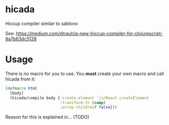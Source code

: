 # hicada
Hiccup compiler similar to sablono

See: https://medium.com/@rauh/a-new-hiccup-compiler-for-clojurescript-8a7b63dc5128

# Usage

There is *no* macro for you to use. You **must** create your own
macro and call hicada from it:


```clj
(defmacro html
  [body]
  (hicada/compile body {:create-element 'js/React.createElement
                        :transform-fn (comp)
                        :array-children? false}))
```

Reason for this is explained in... (TODO)

